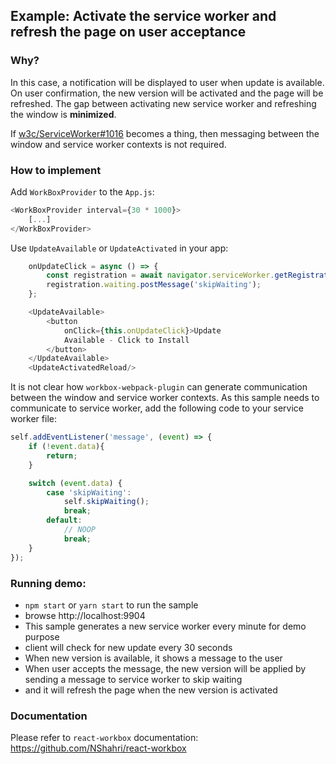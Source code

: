 ## Example: Activate the service worker and refresh the page on user acceptance

### Why?

In this case, a notification will be displayed to user when update is available.
On user confirmation, the new version will be activated and the page will be refreshed.
The gap between activating new service worker and refreshing the window is **minimized**.

If [w3c/ServiceWorker#1016](https://github.com/w3c/ServiceWorker/issues/1016) becomes a thing,
then messaging between the window and service worker contexts is not required.

### How to implement

Add `WorkBoxProvider` to the `App.js`:
```js
<WorkBoxProvider interval={30 * 1000}>
    [...]
</WorkBoxProvider>
```

Use `UpdateAvailable` or `UpdateActivated` in your app:
```js
    onUpdateClick = async () => {
        const registration = await navigator.serviceWorker.getRegistration();
        registration.waiting.postMessage('skipWaiting');
    };

    <UpdateAvailable>
        <button
            onClick={this.onUpdateClick}>Update
            Available - Click to Install
        </button>
    </UpdateAvailable>
    <UpdateActivatedReload/>
```

It is not clear how `workbox-webpack-plugin` can generate communication between the window and service worker contexts.
As this sample needs to communicate to service worker, add the following code to your service worker file:
```js
self.addEventListener('message', (event) => {
    if (!event.data){
        return;
    }

    switch (event.data) {
        case 'skipWaiting':
            self.skipWaiting();
            break;
        default:
            // NOOP
            break;
    }
});
```

### Running demo:
- `npm start` or `yarn start` to run the sample
- browse http://localhost:9904
- This sample generates a new service worker every minute for demo purpose
- client will check for new update every 30 seconds
- When new version is available, it shows a message to the user
- When user accepts the message, the new version will be applied by sending a message to service worker to skip waiting
- and it will refresh the page when the new version is activated

### Documentation
Please refer to `react-workbox` documentation:
https://github.com/NShahri/react-workbox